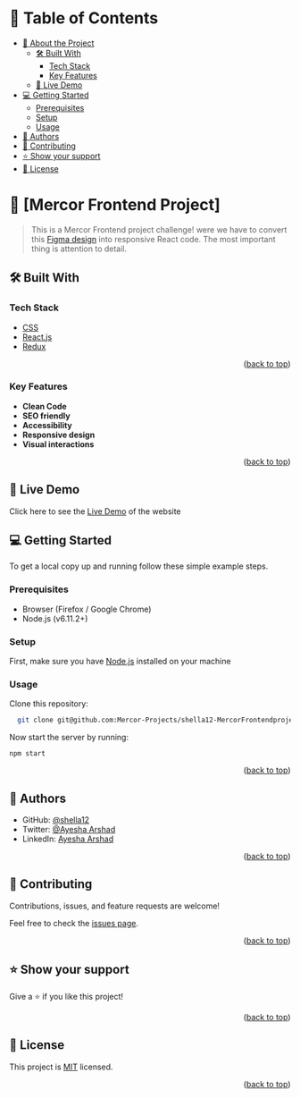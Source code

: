 # 📗 Table of Contents

- [📖 About the Project](#about-project)
  - [🛠 Built With](#built-with)
    - [Tech Stack](#tech-stack)
    - [Key Features](#key-features)
  - [🚀 Live Demo](#live-demo)
- [💻 Getting Started](#getting-started)
  - [Prerequisites](#prerequisites)
  - [Setup](#setup)
  - [Usage](#usage)
- [👥 Authors](#authors)
- [🤝 Contributing](#contributing)
- [⭐️ Show your support](#support)
- [📝 License](#license)

# 📖 [Mercor Frontend Project] <a name="about-project"></a>

> This is a Mercor Frontend project challenge! were we have to convert this [Figma design](https://www.figma.com/community/file/1218595052516978368) into responsive React code. The most important thing is attention to detail. 


## 🛠 Built With <a name="built-with"></a>

### Tech Stack <a name="tech-stack"></a>
  <ul>
    <li><a href="https://www.w3.org/Style/CSS/Overview.en.html">CSS</a></li>
    <li><a href="https://reactjs.org/">React.js</a></li>
    <li><a href="https://redux.js.org/">Redux</a></li>
  </ul>

<p align="right">(<a href="#readme-top">back to top</a>)</p>

### Key Features <a name="key-features"></a>

- **Clean Code**
- **SEO friendly**
- **Accessibility**
- **Responsive design**
- **Visual interactions**

<p align="right">(<a href="#readme-top">back to top</a>)</p>

## 🚀 Live Demo <a name="live-demo"></a>

Click here to see the [Live Demo]() of the website 

## 💻 Getting Started <a name="getting-started"></a>

To get a local copy up and running follow these simple example steps.

### Prerequisites

- Browser (Firefox / Google Chrome)
- Node.js (v6.11.2+)

### Setup

First, make sure you have [Node.js](https://nodejs.org/en) installed on your machine

### Usage

Clone this repository:

```sh
  git clone git@github.com:Mercor-Projects/shella12-MercorFrontendproject.git
```

Now start the server by running:

``` npm start ```

<p align="right">(<a href="#readme-top">back to top</a>)</p>

## 👥 Authors <a name="authors"></a>

- GitHub: [@shella12](https://github.com/shella12)
- Twitter: [@Ayesha Arshad](https://twitter.com/AyeshaA03712974)
- LinkedIn: [Ayesha Arshad](https://www.linkedin.com/in/ayesha-arshad-a690a015a/)

<p align="right">(<a href="#readme-top">back to top</a>)</p>

## 🤝 Contributing <a name="contributing"></a>

Contributions, issues, and feature requests are welcome!

Feel free to check the [issues page](../../issues/).

<p align="right">(<a href="#readme-top">back to top</a>)</p>

## ⭐️ Show your support <a name="support"></a>

Give a ⭐️ if you like this project!

<p align="right">(<a href="#readme-top">back to top</a>)</p>

## 📝 License <a name="license"></a>

This project is [MIT](./LICENSE) licensed.

<p align="right">(<a href="#readme-top">back to top</a>)</p>

